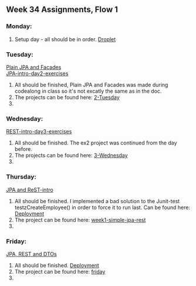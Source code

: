 ## Week 34 Assignments, Flow 1

### Monday:
1. Setup day - all should be in order. [Droplet](http://camillastaunstrup.dk:8080/)

### Tuesday:
  [Plain JPA and Facades](https://docs.google.com/document/d/1Uib8GtBXmQZJ9x5tqXXHt1UYkkRPo9zKwugWa87bzUI/edit#)  
  [JPA-intro-day2-exercises](https://docs.google.com/document/d/1JVXSMz_pw-Fnsid6Eihpam8P2eMd9phqwTQOFRzvrug/edit)
1. All should be finished, Plain JPA and Facades was made during codealong in class so it's not excatly the same as in the doc. 
2. The projects can be found here: [2-Tuesday](https://github.com/Castau/Week-34-Assignments/tree/master/2-Tuesday)
3. 

### Wednesday:
  [REST-intro-day3-exercises](https://docs.google.com/document/d/1gdtrSIb_RiEE3qv5hPwrzBrNaowHA-MPFXR8LP9CKJk/edit)
1. All should be finished. The ex2 project was continued from the day before. 
2. The projects can be found here: [3-Wednesday](https://github.com/Castau/Week-34-Assignments/tree/master/3-Wednesday)
3. 

### Thursday:  
  [JPA and ReST-intro](https://docs.google.com/document/d/1c4uti7oLiipp1Sdny9Rwc1aOStfn9aasmWhhhzuTQS8/edit)
1. All should be finished. I implemented a bad solution to the Junit-test testzCreateEmployee() in order to force it to run last. Can be found here: [Deployment](http://camillastaunstrup.dk:8080/jpa_rest_startup-1.0/api/employees/all)
2. The project can be found here: [week1-simple-jpa-rest](https://github.com/Castau/Week-34-Assignments/tree/master/4-Thursday/week1-simple-jpa-rest)
3. 

### Friday:  
  [JPA, REST and DTOs](https://docs.google.com/document/d/1HdHiORGNyteRpn7MoOixowxL10LQuUHt9XxAKtL9r0o/edit)
1. All should be finished. [Deployment](http://camillastaunstrup.dk:8080/friday34-1.0/api/bank/all)
2. The project can be found here: [friday](https://github.com/Castau/Week-34-Assignments/tree/master/5-Friday/friday)
3. 
